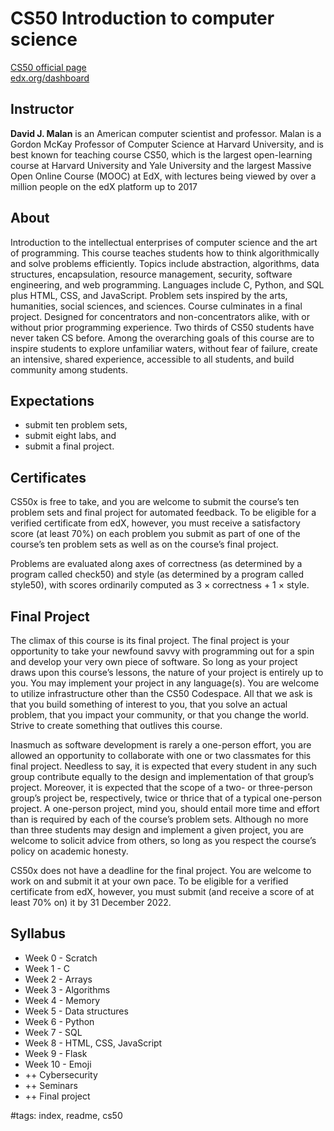 # CS50 Introduction to computer science

[CS50 official page](https://cs50.harvard.edu/x/2022/)  
[edx.org/dashboard](https://courses.edx.org/dashboard)  

## Instructor

**David J. Malan** is an American computer scientist and professor. Malan is a Gordon McKay Professor of Computer Science at Harvard University, and is best known for teaching course CS50, which is the largest open-learning course at Harvard University and Yale University and the largest Massive Open Online Course (MOOC) at EdX, with lectures being viewed by over a million people on the edX platform up to 2017

## About

Introduction to the intellectual enterprises of computer science and the art of programming. This course teaches students how to think algorithmically and solve problems efficiently. Topics include abstraction, algorithms, data structures, encapsulation, resource management, security, software engineering, and web programming. Languages include C, Python, and SQL plus HTML, CSS, and JavaScript. Problem sets inspired by the arts, humanities, social sciences, and sciences. Course culminates in a final project. Designed for concentrators and non-concentrators alike, with or without prior programming experience. Two thirds of CS50 students have never taken CS before. Among the overarching goals of this course are to inspire students to explore unfamiliar waters, without fear of failure, create an intensive, shared experience, accessible to all students, and build community among students.

## Expectations

- submit ten problem sets,
- submit eight labs, and
- submit a final project.

## Certificates

CS50x is free to take, and you are welcome to submit the course’s ten problem sets and final project for automated feedback. To be eligible for a verified certificate from edX, however, you must receive a satisfactory score (at least 70%) on each problem you submit as part of one of the course’s ten problem sets as well as on the course’s final project.

Problems are evaluated along axes of correctness (as determined by a program called check50) and style (as determined by a program called style50), with scores ordinarily computed as 3 × correctness + 1 × style.

## Final Project

The climax of this course is its final project. The final project is your opportunity to take your newfound savvy with programming out for a spin and develop your very own piece of software. So long as your project draws upon this course’s lessons, the nature of your project is entirely up to you. You may implement your project in any language(s). You are welcome to utilize infrastructure other than the CS50 Codespace. All that we ask is that you build something of interest to you, that you solve an actual problem, that you impact your community, or that you change the world. Strive to create something that outlives this course.

Inasmuch as software development is rarely a one-person effort, you are allowed an opportunity to collaborate with one or two classmates for this final project. Needless to say, it is expected that every student in any such group contribute equally to the design and implementation of that group’s project. Moreover, it is expected that the scope of a two- or three-person group’s project be, respectively, twice or thrice that of a typical one-person project. A one-person project, mind you, should entail more time and effort than is required by each of the course’s problem sets. Although no more than three students may design and implement a given project, you are welcome to solicit advice from others, so long as you respect the course’s policy on academic honesty.

CS50x does not have a deadline for the final project. You are welcome to work on and submit it at your own pace. To be eligible for a verified certificate from edX, however, you must submit (and receive a score of at least 70% on) it by 31 December 2022.

## Syllabus

- Week 0 - Scratch
- Week 1 - C
- Week 2 - Arrays
- Week 3 - Algorithms
- Week 4 - Memory
- Week 5 - Data structures
- Week 6 - Python
- Week 7 - SQL
- Week 8 - HTML, CSS, JavaScript
- Week 9 - Flask
- Week 10 - Emoji
- ++ Cybersecurity
- ++ Seminars
- ++ Final project

#tags: index, readme, cs50
